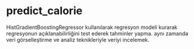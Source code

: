 # predict_calorie
 HistGradientBoostingRegressor kullanılarak regresyon modeli kurarak regresyonun açıklanabilirliğini test ederek tahminler yapma. aynı zamanda veri görselleştirme ve analiz teknikleriyle veriyi incelemek.
